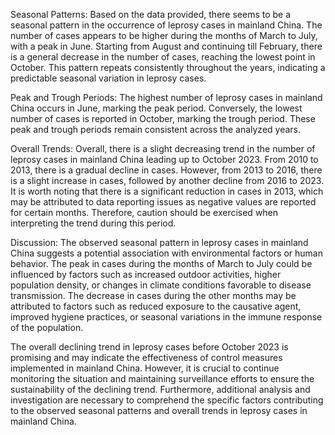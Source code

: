 Seasonal Patterns: 
Based on the data provided, there seems to be a seasonal pattern in the occurrence of leprosy cases in mainland China. The number of cases appears to be higher during the months of March to July, with a peak in June. Starting from August and continuing till February, there is a general decrease in the number of cases, reaching the lowest point in October. This pattern repeats consistently throughout the years, indicating a predictable seasonal variation in leprosy cases.

Peak and Trough Periods: 
The highest number of leprosy cases in mainland China occurs in June, marking the peak period. Conversely, the lowest number of cases is reported in October, marking the trough period. These peak and trough periods remain consistent across the analyzed years.

Overall Trends: 
Overall, there is a slight decreasing trend in the number of leprosy cases in mainland China leading up to October 2023. From 2010 to 2013, there is a gradual decline in cases. However, from 2013 to 2016, there is a slight increase in cases, followed by another decline from 2016 to 2023. It is worth noting that there is a significant reduction in cases in 2013, which may be attributed to data reporting issues as negative values are reported for certain months. Therefore, caution should be exercised when interpreting the trend during this period.

Discussion: 
The observed seasonal pattern in leprosy cases in mainland China suggests a potential association with environmental factors or human behavior. The peak in cases during the months of March to July could be influenced by factors such as increased outdoor activities, higher population density, or changes in climate conditions favorable to disease transmission. The decrease in cases during the other months may be attributed to factors such as reduced exposure to the causative agent, improved hygiene practices, or seasonal variations in the immune response of the population.

The overall declining trend in leprosy cases before October 2023 is promising and may indicate the effectiveness of control measures implemented in mainland China. However, it is crucial to continue monitoring the situation and maintaining surveillance efforts to ensure the sustainability of the declining trend. Furthermore, additional analysis and investigation are necessary to comprehend the specific factors contributing to the observed seasonal patterns and overall trends in leprosy cases in mainland China.